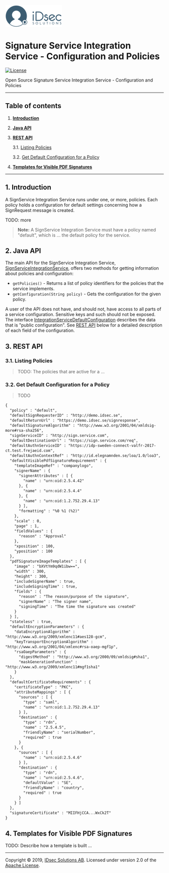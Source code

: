 ![Logo](img/idsec.png)

# Signature Service Integration Service - Configuration and Policies

[![License](https://img.shields.io/badge/License-Apache%202.0-blue.svg)](https://opensource.org/licenses/Apache-2.0)

Open Source Signature Service Integration Service - Configuration and Policies

---

## Table of contents

1. [**Introduction**](#introduction)
  
2. [**Java API**](#java-api)

3. [**REST API**](#rest-api)

    3.1. [Listing Policies](#listing-policies)
    
    3.2. [Get Default Configuration for a Policy](#get-default-configuration-for-a-policy)
    
4. [**Templates for Visible PDF Signatures**](#templates-for-visible-pdf-signatures)
  
---

<a name="introduction"></a>
## 1. Introduction

A SignService Integration Service runs under one, or more, policies. Each policy holds a configuration
for default settings concerning how a SignRequest message is created.

TODO: more

> **Note:** A SignService Integration Service must have a policy named "default", which is ... the default policy for the service.

<a name="java-api"></a>
## 2. Java API

The main API for the SignService Integration Service, [SignServiceIntegrationService](https://idsec-solutions.github.io/signservice-integration-api/javadoc/latest/se/idsec/signservice/integration/SignServiceIntegrationService.html), offers two methods for getting information about policies and configuration:

* `getPolicies()` - Returns a list of policy identifiers for the policies that the service implements.
* `getConfiguration(String policy)` - Gets the configuration for the given policy.

A user of the API does not have, and should not, have access to all parts of a service configuration. Sensitive keys and such should not be exposed. The interface [IntegrationServiceDefaultConfiguration](https://idsec-solutions.github.io/signservice-integration-api/javadoc/latest/se/idsec/signservice/integration/config/IntegrationServiceDefaultConfiguration.html) describes the data that is "public configuration". See [REST API](#rest-api) below for a detailed description of each field of the configuration.

<a name="rest-api"></a>
## 3. REST API

<a name="listing-policies"></a>
### 3.1. Listing Policies

> TODO: The policies that are active for a ...

<a name="get-default-configuration-for-a-policy"></a>
### 3.2. Get Default Configuration for a Policy


> TODO

```
{
  "policy" : "default",
  "defaultSignRequesterID" : "http://demo.idsec.se",
  "defaultReturnUrl" : "https://demo.idsec.se/signresponse",
  "defaultSignatureAlgorithm" : "http://www.w3.org/2001/04/xmldsig-more#rsa-sha256",
  "signServiceID" : "http://sign.service.com",
  "defaultDestinationUrl" : "https://sign.service.com/req",
  "defaultAuthnServiceID" : "https://idp-sweden-connect-valfr-2017-ct.test.frejaeid.com",
  "defaultAuthnContextRef" : "http://id.elegnamnden.se/loa/1.0/loa3",
  "defaultVisiblePdfSignatureRequirement" : {
    "templateImageRef" : "companylogo",
    "signerName" : {
      "signerAttributes" : [ {
        "name" : "urn:oid:2.5.4.42"
      }, {
        "name" : "urn:oid:2.5.4.4"
      }, {
        "name" : "urn:oid:1.2.752.29.4.13"
      } ],
      "formatting" : "%0 %1 (%2)"
    },
    "scale" : 0,
    "page" : 1,
    "fieldValues" : {
      "reason" : "Approval"
    },
    "xposition" : 100,
    "yposition" : 100
  },
  "pdfSignatureImageTemplates" : [ {
    "image" : "bXVtYm9qdW1ibw==",
    "width" : 300,
    "height" : 300,
    "includeSignerName" : true,
    "includeSigningTime" : true,
    "fields" : {
      "reason" : "The reason/purpose of the signature",
      "signerName" : "The signer name",
      "signingTime" : "The time the signature was created"
    }
  } ],
  "stateless" : true,
  "defaultEncryptionParameters" : {
    "dataEncryptionAlgorithm" : "http://www.w3.org/2009/xmlenc11#aes128-gcm",
    "keyTransportEncryptionAlgorithm" : "http://www.w3.org/2001/04/xmlenc#rsa-oaep-mgf1p",
    "rsaOaepParameters" : {
      "digestMethod" : "http://www.w3.org/2000/09/xmldsig#sha1",
      "maskGenerationFunction" : "http://www.w3.org/2009/xmlenc11#mgf1sha1"
    }
  },
  "defaultCertificateRequirements" : {
    "certificateType" : "PKC",
    "attributeMappings" : [ {
      "sources" : [ {
        "type" : "saml",
        "name" : "urn:oid:1.2.752.29.4.13"
      } ],
      "destination" : {
        "type" : "rdn",
        "name" : "2.5.4.5",
        "friendlyName" : "serialNumber",
        "required" : true
      }
    }, {
      "sources" : [ {
        "name" : "urn:oid:2.5.4.6"
      } ],
      "destination" : {
        "type" : "rdn",
        "name" : "urn:oid:2.5.4.6",
        "defaultValue" : "SE",
        "friendlyName" : "country",
        "required" : true
      }
    } ]
  },
  "signatureCertificate" : "MIIFHjCCA...WxCk2T"
}

```

<a name="templates-for-visible-pdf-signatures"></a>
## 4. Templates for Visible PDF Signatures

TODO: Describe how a template is built ...

---

Copyright &copy; 2019, [IDsec Solutions AB](http://www.idsec.se). Licensed under version 2.0 of the [Apache License](http://www.apache.org/licenses/LICENSE-2.0).
